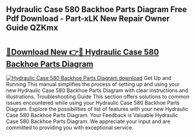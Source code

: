 ## Hydraulic Case 580 Backhoe Parts Diagram Free Pdf Download - Part-xLK New Repair Owner Guide QZKmx

# <h2><a href="http://dfl6x4.blite.top/?on=Hydraulic+Case+580+Backhoe+Parts+Diagram">🔗Download New 👉🔴 Hydraulic Case 580 Backhoe Parts Diagram</a></h2>

[![Hydraulic Case 580 Backhoe Parts Diagram download](https://i.imgur.com/lujVjoI.png)](http://dfl6x4.blite.top/?on=Hydraulic+Case+580+Backhoe+Parts+Diagram)
Get Up and Running This manual simplifies the process of setting up and using your new Hydraulic Case 580 Backhoe Parts Diagram with clear instructions and illustrations. Troubleshooting Guide This section offers solutions to common issues encountered while using your Hydraulic Case 580 Backhoe Parts Diagram. Explore the possibilities of list of features with your new Hydraulic Case 580 Backhoe Parts Diagram. Your Feedback is Valuable Hydraulic Case 580 Backhoe Parts Diagram. We appreciate your input and are committed to providing you with exceptional service.
